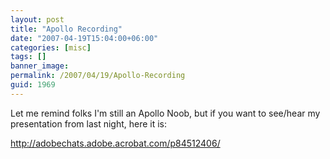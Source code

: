 ```yaml
---
layout: post
title: "Apollo Recording"
date: "2007-04-19T15:04:00+06:00"
categories: [misc]
tags: []
banner_image: 
permalink: /2007/04/19/Apollo-Recording
guid: 1969
---
```


Let me remind folks I'm still an Apollo Noob, but if you want to see/hear my presentation from last night, here it is:

<a href="http://adobechats.adobe.acrobat.com/p84512406/">http://adobechats.adobe.acrobat.com/p84512406/</a>